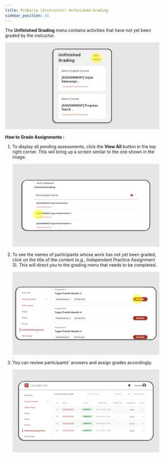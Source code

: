 ```yaml
---
title: Prakerja (Instructor) Unfinished Grading
sidebar_position: 31
---
```

The **Unfinished Grading** menu contains activities that have not yet been graded by the instructor.

![](/img/unfinish-eng-1.png)

**How to Grade Assignments :**

1. To display all pending assessments, click the **View All** button in the top right corner. This will bring up a screen similar to the one shown in the image.

   ![](/img/unfinish-eng-2.png)
2. To see the names of participants whose work has not yet been graded, click on the title of the content (e.g., Independent Practice Assignment 3). This will direct you to the grading menu that needs to be completed.

   ![](/img/unfinish-eng-3.png)
3. You can review participants' answers and assign grades accordingly.

   ![](/img/unfinish-eng-4.png)
